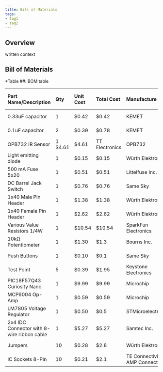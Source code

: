 ```yaml
---
title: Bill of Materials
tags:
- tag1
- tag2
---
```


## Overview
written context

## Bill of Materials

*Table ##: BOM table

| **Part Name/Description** | **Qty** | **Unit Cost** | **Total Cost** | **Manufacture** | **Manufacturer #** | **Vendor Link** |**Datasheet Link** | **Schematic Reference Designators** |
|:--------------------|:----|:---------------|:-----|:--------|:-----|:-----|:----|:-----|
0.33uF capacitor | 1 | $0.42 | $0.42 | KEMET | C322C334Z5U5TA | [DigiKey](https://www.digikey.com/en/products/detail/kemet/C322C334Z5U5TA/3726088?gclsrc=aw.ds&gad_source=1&gad_campaignid=20228387720&gclid=Cj0KCQjwmYzIBhC6ARIsAHA3IkTUvAUXjaSi9dtqd5UQ1oWlLs1yzOiD5bXtdA-xDQW9BfX5BuDegBMaAuZIEALw_wcB) | [datasheet link](https://www.yageogroup.com/content/datasheet/asset/file/KEM_C1051_GOLDMAX_Z5U) | C1 |
0.1uF capacitor | 2 | $0.39 | $0.78 | KEMET | C322C104M5U5TA | [DigiKey](&gclid=Cj0KCQjwmYzIBhC6ARIsAHA3IkQtVsDJy4La9kynxretCKE3b74tBP1tosbPa4mKWG84mkcgQY-QJS8aAqSAEALw_wcB) | [datasheet link](https://www.yageogroup.com/content/datasheet/asset/file/KEM_C1051_GOLDMAX_Z5U) | C2-C3 |
OPB732 IR Sensor |	1	$4.61 | $4.61	| TT Electronics |	OPB732	| [DigiKey](https://www.digikey.com/en/products/detail/tt-electronics-optek-technology/OPB732/1637069?gclsrc=aw.ds&gad_source=1&gad_campaignid=21273973101&gclid=Cj0KCQjwmYzIBhC6ARIsAHA3IkSRhO-bFPHoLjwqIrTDQ04XzZY1NKeBzUZbvYei4oCVcpdpwbTVapcaAsXQEALw_wcB) | [datasheet link](https://www.ttelectronics.com/TTElectronics/media/ProductFiles/Datasheet/OPB732.pdf) |	D2 |
Light emitting diode	| 1	| $0.15 |	$0.15	| Würth Elektronik | 151051RS11000	| [DigiKey](https://www.digikey.com/en/products/detail/w-rth-elektronik/151051RS11000/4490012) | [datasheet link](https://www.we-online.com/components/products/datasheet/151051RS11000.pdf) |	D5 |
500 mA Fuse 5x20	|	1	|	$0.51 |	$0.51	|	Littelfuse Inc.	|	0217.500HXP	|	[DigiKey](https://www.digikey.com/en/products/detail/littelfuse-inc/0217.500HXP/777105)|	[datasheet link](https://www.littelfuse.com/assetdocs/littelfuse-fuse-217-datasheet?assetguid=af55be94-c42e-41b1-ad43-e070e09443fe)	|	F1	|
DC Barrel Jack Switch	|	1	|	$0.76 	|	$0.76	|	Same Sky 	|	PJ-102AH	|	[DigiKey](https://www.digikey.com/en/products/detail/same-sky-formerly-cui-devices-/PJ-102AH/408448?gclsrc=aw.ds&gad_source=1&gad_campaignid=20470400566&gclid=Cj0KCQjwmYzIBhC6ARIsAHA3IkQ00erxY84KaNb76f-GhoW7_KGTMajcxsxgxcxuDGf4zAuZBoELFjgaAgW8EALw_wcB)	|	[datasheet link](https://www.sameskydevices.com/product/resource/pj-102ah.pdf)	|	J1	|
1x40 Male Pin Header 	|	1	|	$1.38 	|	$1.38	|	Würth Elektronik	|	61304011121	|	[DigiKey](https://www.digikey.com/en/products/detail/w-rth-elektronik/61304011121/4846884?gclsrc=aw.ds&gad_source=1&gad_campaignid=20234014242&gclid=Cj0KCQjwmYzIBhC6ARIsAHA3IkQj74aD2qkyl9gXP1vvacIFSDxMCCTU2mZye2Md541CcTs5KLA_BYEaAigvEALw_wcB)	|	[datasheet link](https://www.we-online.com/components/products/datasheet/61304011121.pdf)	|	J2	|
1x40 Female Pin Header	|	1	|	$2.62 	|	$2.62	|	Würth Elektronik	|	61304011821	|	[DigiKey](https://www.digikey.com/en/products/detail/w-rth-elektronik/61304011821/17737790?gclsrc=aw.ds&gad_source=1&gad_campaignid=20234014242&gclid=Cj0KCQjwmYzIBhC6ARIsAHA3IkSrBbHIttfTkBAGKjd84wbJuTr9hJ_bDcTv-T7naRNIRnS72dbaa84aAneZEALw_wcB)	|	[datasheet link](https://www.we-online.com/components/products/datasheet/61304011821.pdf)	|	J3	|
Various Value Resistors 1/4W	|	1	|	$10.54 	|	$10.54	|	SparkFun Electronics	|	10969	|	[DigiKey](https://www.digikey.com/en/products/detail/sparkfun-electronics/10969/14671649?gclsrc=aw.ds&gad_source=1&gad_campaignid=20243136172&gclid=Cj0KCQjwmYzIBhC6ARIsAHA3IkRiqGplW81Ppf_4C1B_BSMUlbRJ_S3UcfGGw_oBA3Vsh1-jwst-gp0aAou3EALw_wcB)	|	n/a	|	R1-R10	|
10kΩ Potentiometer 	|	1	|	$1.30 	|	$1.3	|	Bourns Inc.	|	PDB181-K420F-103B	|	[DigiKey](https://www.digikey.com/en/products/detail/bourns-inc/PDB181-K420F-103B/3820297?gclsrc=aw.ds&gad_source=1&gad_campaignid=20243136172&gclid=Cj0KCQjwmYzIBhC6ARIsAHA3IkR9jV9QtwCW3rJsA_lZf-EDxB9t1bghQ9oKBLYGz6aEKhqkNydCvQoaAkEEEALw_wcB)	|	[datasheet link](https://www.bourns.com/docs/Product-Datasheets/PDB18.pdf)	|	RV1	|
Push Buttons	|	1	|	$0.10 	|	$0.1	|	Same Sky 	|	TS02-66-55-BK-100-LCR-D	|	[DigiKey](https://www.digikey.com/en/products/detail/same-sky-formerly-cui-devices-/TS02-66-55-BK-100-LCR-D/15634297?gclsrc=aw.ds&gad_source=1&gad_campaignid=20243136172&gclid=Cj0KCQjwmYzIBhC6ARIsAHA3IkShnAVMbs1ppFFGpDy-OZeny5IyB8qEd0es-Ol-RUmWaSK4jIJGIKcaAjNIEALw_wcB)	|	[datasheet link](https://www.sameskydevices.com/product/resource/ts02.pdf)	|	SW1	|
Test Point	|	5	|	$0.39 	|	$1.95	|	Keystone Electronics	|	5000	|	[DigiKey](https://www.digikey.com/en/products/detail/keystone-electronics/5000/255326?gclsrc=aw.ds&gad_source=1&gad_campaignid=20228387720&gclid=Cj0KCQjwmYzIBhC6ARIsAHA3IkTpAks25bo8SQJEHmZHCBSWT_xgnynZ6hOmM03b7lduz7YzHTczqk4aAtdXEALw_wcB)	|	[datasheet link](https://www.keyelco.com/userAssets/file/M65p56.pdf)	|	TP1	|
PIC18F57Q43 Curiosity Nano	|	1	|	$9.99 	|	$9.99	|	Microchip	|	DM164150	|	[Microchip](https://www.microchip.com/en-us/development-tool/dm164150)	|	[datasheet link](https://ww1.microchip.com/downloads/aemDocuments/documents/MCU08/ProductDocuments/UserGuides/PIC18F57Q43-Curiosity-Nano-HW-UserGuide-DS40002186B.pdf)	|	U1	|
MCP6004 Op-Amp 	|	1	|	$0.59 	|	$0.59	|	Microchip 	|	MCP6004-I/P	|	[DigiKey](https://www.digikey.com/en/products/detail/microchip-technology/MCP6004-I-P/523060?gclsrc=aw.ds&gad_source=1&gad_campaignid=20228387720&gclid=Cj0KCQjwmYzIBhC6ARIsAHA3IkSjsQhQYETDwKE0VAqZeh8Py-BHPtt5ne3Aae0VL7BBgn5xWTzKC5waAoUcEALw_wcB)	|	[datasheet link](https://ww1.microchip.com/downloads/en/DeviceDoc/MCP6001-1R-1U-2-4-1-MHz-Low-Power-Op-Amp-DS20001733L.pdf)	|	U2	|
LM7805 Voltage Regulator 	|	1	|	$0.50 	|	$0.5	|	STMicroelectronics	|	L7805CV	|	[DigiKey](https://www.digikey.com/en/products/detail/stmicroelectronics/L7805CV/585964?gclsrc=aw.ds&gad_source=1&gad_campaignid=20228387720&gclid=Cj0KCQjwmYzIBhC6ARIsAHA3IkT7l51KsMQlvT5aFTGSM2XdK1rWcEssLr9AxKhiESSAD9dUmHo0sXwaAvwdEALw_wcB)	|	[datasheet link](https://www.st.com/content/ccc/resource/technical/document/datasheet/41/4f/b3/b0/12/d4/47/88/CD00000444.pdf/files/CD00000444.pdf/jcr:content/translations/en.CD00000444.pdf)	|	U3	|
2x4 IDC Connector with 8-wire ribbon cable	|	1	|	$5.27 	|	$5.27	|	Samtec Inc.	|	IDSS-08-D-06.00-RW	|	[DigiKey](https://www.digikey.com/en/products/detail/samtec-inc/IDSS-08-D-06-00-RW/9733997)	|	[datasheet link](https://www.digikey.com/en/products/detail/samtec-inc/IDSS-08-D-06-00-RW/9733997)	|	U6	|
Jumpers	|	10	|	$0.28 	|	$2.8	|	Würth Elektronik	|	60900213421	|	[DigiKey](https://www.digikey.com/en/products/detail/w-rth-elektronik/60900213421/2508447?gclsrc=aw.ds&gad_source=1&gad_campaignid=20234014242&gclid=Cj0KCQjwmYzIBhC6ARIsAHA3IkQMud7idbNs65WLQuZnHl9jCsljuTxIC1ijsRRhDfBb-vuXHQKzqbsaAhOfEALw_wcB)	|	[datasheet link](https://www.we-online.com/components/products/datasheet/60900213421.pdf) |	n/a	|
IC Sockets 8-Pin	|	10	|	$0.21 	|	$2.1	|	TE Connectivity AMP Connectors	|	1-2199298-2	|	[DigiKey](https://www.digikey.com/en/products/detail/te-connectivity-amp-connectors/1-2199298-2/5022039?gclsrc=aw.ds&gad_source=1&gad_campaignid=20234014242&gclid=Cj0KCQjwmYzIBhC6ARIsAHA3IkQiOlzCmqA2vXbJeWMKFgAs_-2NHBWdR99ihq-Z9xXHAzUo6FPEXeEaAv_kEALw_wcB)|	[datasheet link](https://www.te.com/usa-en/product-1-2199298-2.datasheet.pdf)	|	n/a	|






